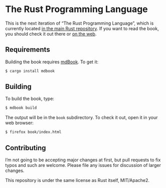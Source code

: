 # The Rust Programming Language

This is the next iteration of “The Rust Programming Language”, which is
currently located [in the main Rust repository][src]. If you want to read the
book, you should check it out there or [on the web][prod].

[src]: https://github.com/rust-lang/rust/tree/master/src/doc/book
[prod]: https://doc.rust-lang.org/book/

## Requirements

Building the book requires [mdBook]. To get it:

[mdBook]: https://doc.rust-lang.org/book/

```bash
$ cargo install mdbook
```

## Building

To build the book, type:

```bash
$ mdbook build
```

The output will be in the `book` subdirectory. To check it out, open it in
your web browser:

```bash
$ firefox book/index.html
```

## Contributing

I’m not going to be accepting major changes at first, but pull requests to fix
typos and such are welcome. Please file any issues for discussion of larger
changes.

This repository is under the same license as Rust itself, MIT/Apache2.
